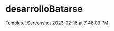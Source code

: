 # desarrolloBatarse

Template!
[Screenshot 2023-02-16 at 7 46 09 PM](https://user-images.githubusercontent.com/80638470/219528743-2b4fd4e4-45e7-4c70-b1bb-18ee597b0c1b.png)
